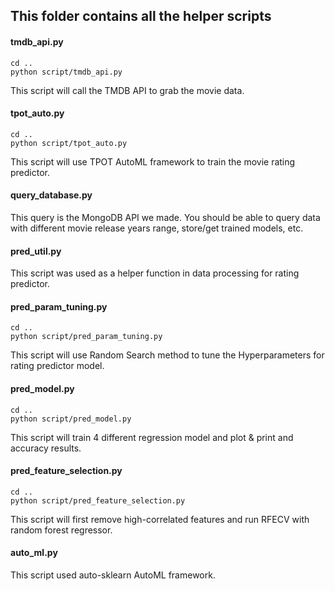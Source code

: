## This folder contains all the helper scripts

#### tmdb_api.py
```
cd ..
python script/tmdb_api.py
```
This script will call the TMDB API to grab the movie data.
#### tpot_auto.py
```
cd ..
python script/tpot_auto.py
```
This script will use TPOT AutoML framework to train the movie rating predictor.

#### query_database.py
This query is the MongoDB API we made. You should be able to query data with different movie release years range, store/get trained models, etc. 

#### pred_util.py
This script was used as a helper function in data processing for rating predictor.

#### pred_param_tuning.py
```
cd ..
python script/pred_param_tuning.py
```
This script will use Random Search method to tune the Hyperparameters for rating predictor model.

#### pred_model.py
```
cd ..
python script/pred_model.py
```
This script will train 4 different regression model and plot & print and accuracy results. 

#### pred_feature_selection.py
```
cd ..
python script/pred_feature_selection.py
```
This script will first remove high-correlated features and run RFECV with random forest regressor.  
#### auto_ml.py
This script used auto-sklearn AutoML framework. 
